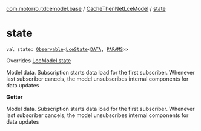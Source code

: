 [com.motorro.rxlcemodel.base](../index.md) / [CacheThenNetLceModel](index.md) / [state](./state.md)

# state

`val state: `[`Observable`](http://reactivex.io/RxJava/2.x/javadoc/io/reactivex/Observable.html)`<`[`LceState`](../-lce-state/index.md)`<`[`DATA`](index.md#DATA)`, `[`PARAMS`](index.md#PARAMS)`>>`

Overrides [LceModel.state](../-lce-model/state.md)

Model data. Subscription starts data load for the first subscriber.
Whenever last subscriber cancels, the model unsubscribes internal components for data updates

**Getter**

Model data. Subscription starts data load for the first subscriber.
Whenever last subscriber cancels, the model unsubscribes internal components for data updates

